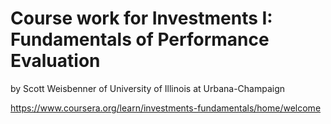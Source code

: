 # Course work for Investments I: Fundamentals of Performance Evaluation
by Scott Weisbenner of University of Illinois at Urbana-Champaign

https://www.coursera.org/learn/investments-fundamentals/home/welcome
